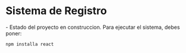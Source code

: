 <h1>Sistema de Registro</h1>
- Estado del proyecto en construccion.
Para ejecutar el sistema, debes poner:

```npm installa react```
